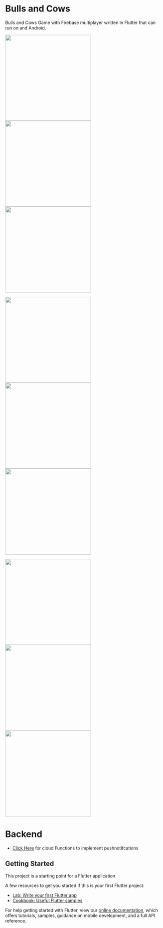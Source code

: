 # Bulls and Cows

Bulls and Cows Game with Firebase multiplayer written in Flutter that can run on and Android.


 <img src='Images/login.jpg' width='275'>  <img src='Images/home.jpg' width='275'>  <img src='Images/howToPlay.jpg' width='275'>

 <img src='Images/singlePlayer.jpg' width='275'>  <img src='Images/vsPlayer.jpg' width='275'>  <img src='Images/vsAndroid.jpg' width='275'>

 <img src='Images/playerList.jpg' width='275'>  <img src='Images/invite.jpg' width='275'>  <img src='Images/profile.jpg' width='275'>

# Backend
- [Click Here](https://github.com/aditya383/CowsAndBulls-Backend) for cloud Functions to implement pushnotifcations

## Getting Started

This project is a starting point for a Flutter application.

A few resources to get you started if this is your first Flutter project:

- [Lab: Write your first Flutter app](https://flutter.dev/docs/get-started/codelab)
- [Cookbook: Useful Flutter samples](https://flutter.dev/docs/cookbook)

For help getting started with Flutter, view our
[online documentation](https://flutter.dev/docs), which offers tutorials,
samples, guidance on mobile development, and a full API reference.
